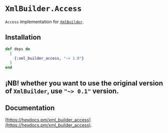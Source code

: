 # `XmlBuilder.Access`

`Access` implementation for [`XmlBuilder`](https://hexdocs.pm/xml_builder_ex).

## Installation

```elixir
def deps do
  [
    {:xml_builder_access, "~> 1.0"}
  ]
end
```

## ¡NB! whether you want to use the original version of `XmlBuilder`, use `"~> 0.1"` version.

## Documentation

[https://hexdocs.pm/xml_builder_access](https://hexdocs.pm/xml_builder_access).

